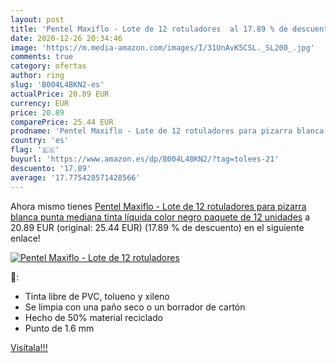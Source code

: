 ```yaml
---
layout: post
title: 'Pentel Maxiflo - Lote de 12 rotuladores  al 17.89 % de descuento'
date: 2020-12-26 20:34:46
image: 'https://m.media-amazon.com/images/I/31UnAvK5CSL._SL200_.jpg'
comments: true
category: ofertas
author: ring
slug: 'B004L4BKN2-es'
actualPrice: 20.89 EUR
currency: EUR
price: 20.89
comparePrice: 25.44 EUR
prodname: 'Pentel Maxiflo - Lote de 12 rotuladores para pizarra blanca  punta mediana  tinta líquida   color negro  paquete de 12 unidades'
country: 'es'
flag: '🇪🇸'
buyurl: 'https://www.amazon.es/dp/B004L4BKN2/?tag=tolees-21'
descuento: '17.89'
average: '17.775428571428566'
---
```


Ahora mismo tienes [Pentel Maxiflo - Lote de 12 rotuladores para pizarra blanca  punta mediana  tinta líquida   color negro  paquete de 12 unidades](https://www.amazon.es/dp/B004L4BKN2/?tag=tolees-21) a 20.89 EUR (original: 25.44 EUR) (17.89 %  de descuento) en el siguiente enlace!

[![Pentel Maxiflo - Lote de 12 rotuladores ](https://m.media-amazon.com/images/I/31UnAvK5CSL._SL200_.jpg)](https://www.amazon.es/dp/B004L4BKN2/?tag=tolees-21)

🔎:

- Tinta libre de PVC, tolueno y xileno
- Se limpia con una paño seco o un borrador de cartón
- Hecho de 50% material reciclado
- Punto de 1.6 mm

[Visítala!!!](https://www.amazon.es/dp/B004L4BKN2/?tag=tolees-21)
